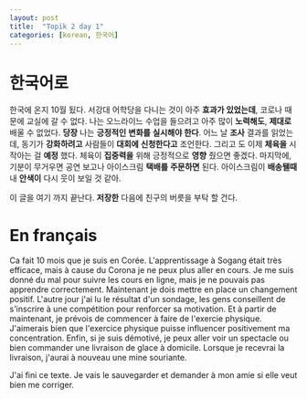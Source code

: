 ```yaml
---
layout: post
title:  "Topik 2 day 1"
categories: [korean, 한국어]
---
```

# 한국어로 
한국에 온지 10월 됬다. 
서강대 어학당을 다니는 것이 아주 **효과가 있었는데**, 코로나 때문에 교실에 갈 수 없다. 
나는 오느라이느 수업을 들으려고 아주 많이 **노력해도**, **제대로** 배울 수 없었다. 
**당장** 나는 **긍정적인** **변화를** **실시해야 한다**.
어느 날 **조사** 결과를 읽었는데, 동기가 **강화하려고** 사람들이 **대회에** **신청한다고** 조언한다. 
그리고 도 이제 **체육을** 시작아는 걸 **예정** 했다. 
체육이 **집중력을** 위해 긍정적으로 **영향** 줬으면 좋겠다. 
마지막에, 기분이 무거우면 공연 보고나 아이스크림 **택배를** **주문하면** 된다. 
아이스크림이 **배송됄때** 내 **안색이** 다시 웃이 보일 것 같아.  

이 글을 여기 까지 끝난다. **저장한** 다음에 친구의 버릇을 부탁 할 건다.  

# En français
Ca fait 10 mois que je suis en Corée.
L'apprentissage à Sogang était très efficace, mais à cause du Corona je ne peux plus aller en cours. 
Je me suis donné du mal pour suivre les cours en ligne, mais je ne pouvais pas apprendre correctement. 
Maintenant je dois mettre en place un changement positif. 
L'autre jour j'ai lu le résultat d'un sondage, les gens conseillent de s'inscrire à une compétition pour renforcer sa motivation. 
Et à partir de maintenant, je prévois de commencer à faire de l'exercie physique. 
J'aimerais bien que l'exercice physique puisse influencer positivement ma concentration. 
Enfin, si je suis démotivé, je peux aller voir un spectacle ou bien commander une livraison de glace à domicile. Lorsque je recevrai la livraison, j'aurai à nouveau une mine souriante. 

J'ai fini ce texte. Je vais le sauvegarder et demander à mon amie si elle veut bien me corriger. 



